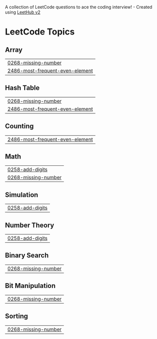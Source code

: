 A collection of LeetCode questions to ace the coding interview! - Created using [LeetHub v2](https://github.com/arunbhardwaj/LeetHub-2.0)
<!---LeetCode Topics Start-->
# LeetCode Topics
## Array
|  |
| ------- |
| [0268-missing-number](https://github.com/22P31A0444/Leetcode-Solutions/tree/master/0268-missing-number) |
| [2486-most-frequent-even-element](https://github.com/22P31A0444/Leetcode-Solutions/tree/master/2486-most-frequent-even-element) |
## Hash Table
|  |
| ------- |
| [0268-missing-number](https://github.com/22P31A0444/Leetcode-Solutions/tree/master/0268-missing-number) |
| [2486-most-frequent-even-element](https://github.com/22P31A0444/Leetcode-Solutions/tree/master/2486-most-frequent-even-element) |
## Counting
|  |
| ------- |
| [2486-most-frequent-even-element](https://github.com/22P31A0444/Leetcode-Solutions/tree/master/2486-most-frequent-even-element) |
## Math
|  |
| ------- |
| [0258-add-digits](https://github.com/22P31A0444/Leetcode-Solutions/tree/master/0258-add-digits) |
| [0268-missing-number](https://github.com/22P31A0444/Leetcode-Solutions/tree/master/0268-missing-number) |
## Simulation
|  |
| ------- |
| [0258-add-digits](https://github.com/22P31A0444/Leetcode-Solutions/tree/master/0258-add-digits) |
## Number Theory
|  |
| ------- |
| [0258-add-digits](https://github.com/22P31A0444/Leetcode-Solutions/tree/master/0258-add-digits) |
## Binary Search
|  |
| ------- |
| [0268-missing-number](https://github.com/22P31A0444/Leetcode-Solutions/tree/master/0268-missing-number) |
## Bit Manipulation
|  |
| ------- |
| [0268-missing-number](https://github.com/22P31A0444/Leetcode-Solutions/tree/master/0268-missing-number) |
## Sorting
|  |
| ------- |
| [0268-missing-number](https://github.com/22P31A0444/Leetcode-Solutions/tree/master/0268-missing-number) |
<!---LeetCode Topics End-->